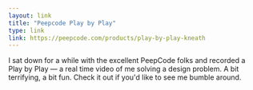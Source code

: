 ```yaml
---
layout: link
title: "Peepcode Play by Play"
type: link
link: https://peepcode.com/products/play-by-play-kneath
---
```


I sat down for a while with the excellent PeepCode folks and recorded a Play by Play — a real time video of me solving a design problem. A bit terrifying, a bit fun. Check it out if you'd like to see me bumble around.